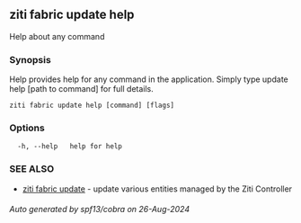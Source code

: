 ## ziti fabric update help

Help about any command

### Synopsis

Help provides help for any command in the application.
Simply type update help [path to command] for full details.

```
ziti fabric update help [command] [flags]
```

### Options

```
  -h, --help   help for help
```

### SEE ALSO

* [ziti fabric update](../update.md)	 - update various entities managed by the Ziti Controller

###### Auto generated by spf13/cobra on 26-Aug-2024
